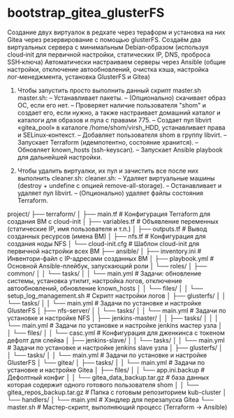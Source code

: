 # bootstrap_gitea_glusterFS
Cоздание двух виртуалок в редхате через тераформ и установка на них Gitea 
через резервирование с помощью glusterFS. 
Создаём два виртуальных сервера с минимальным Debian‑образом 
(используя cloud‑init для первичной настройки, статических IP, DNS, проброса SSH‑ключа)
Автоматически настраиваем серверы через Ansible 
(общие настройки, отключение автообновлений, очистка кэша, настройка лог‑менеджмента, 
установка GlusterFS и Gitea)

1. Чтобы запустить просто выполнить данный скрипт master.sh
master.sh:
– Устанавливает пакеты.
– (Опционально) скачивает образ ОС, если его нет.
– Проверяет наличие пользователя "shom" и создает его, если нужно, а также настраивает домашний каталог и каталоги для образов и пула с правами 775.
– Создает пул libvirt «gitea_pool» в каталоге /home/shom/virsh_HDD, устанавливает права и SELinux‑контекст.
– Добавляет пользователя shom в группу libvirt.
– Запускает Terraform (идемпотентно, состояние хранится).
– Обновляет known_hosts (ssh-keyscan).
– Запускает Ansible playbook для дальнейшей настройки.

2. Чтобы удалить виртуалки, их пул и зачистить все после них выполнить cleaner.sh:
cleaner.sh:
– Удаляет виртуальные машины (destroy + undefine с опцией remove-all-storage).
– Останавливает и удаляет пул libvirt.
– (Опционально) удаляет файлы состояния Terraform.


project/
├── terraform/
│   ├── main.tf            # Конфигурация Terraform для создания ВМ с cloud-init
│   ├── variables.tf       # Объявление переменных (статические IP, имя пользователя и т.п.)
│   ├── outputs.tf         # Вывод созданных ресурсов (имена ВМ)
│   ├── nfs.tf             # Конфигурация для создания ноды NFS
│   └── cloud-init.cfg     # Шаблон cloud-init для первичной настройки всех ВМ
├── ansible/
│   ├── inventory.ini      # Инвентори-файл с IP-адресами созданных ВМ
│   ├── playbook.yml       # Основной Ansible-плейбук, запускающий роли
│   └── roles/
│        ├── common/
│        │    └── tasks/
│        │         └── main.yml         # Задачи: обновление системы, установка утилит, настройка логов, отключение автообновлений, обновление known_hosts
│        │    └── files/
│        │         └── setup_log_management.sh  # Скрипт настройки логов
│        ├── glusterfs/
│        │    └── tasks/
│        │         └── main.yml         # Задачи по установке и настройке GlusterFS
│        ├── nfs-server/
│        │    └── tasks/
│        │         └── main.yml         # Задачи по установке и настройке NFS
│        ├── jenkins-master/
│        │    ├── tasks/
│        │    │     └── main.yml        # Задачи по установке и настройке jenkins мастер узла
│        │    └── files/
│        │         └── casc.yml         # Конфигурация для дженкинса с токеном дефолт для слейва
│        ├── jenkins-slave/
│        │    └── tasks/
│        │         └── main.yml         # Задачи по установке и настройке jenkins slave узла
│        ├── glusterfs/
│        │    └── tasks/
│        │         └── main.yml         # Задачи по установке и настройке GlusterFS
│        └── gitea/
│             ├── tasks/
│             │   └── main.yml         # Задачи по установке и настройке Gitea
│             ├── files/
│             │    └── app.ini.backup             # Дефолтный конфиг
│             │    └── gitea_data_backup.tar.gz   # база данных которая содержит одного готового пользователя shom
│             │    └── gitea_repos_backup.tar.gz  # Папка с готовым репозиторием kub-cluster
│             └── handlers/
│                       └── main.yml     # Хэндлер для перезапуска Gitea
└── master.sh             # Мастер-скрипт, выполняющий процесс (Terraform → Ansible)



